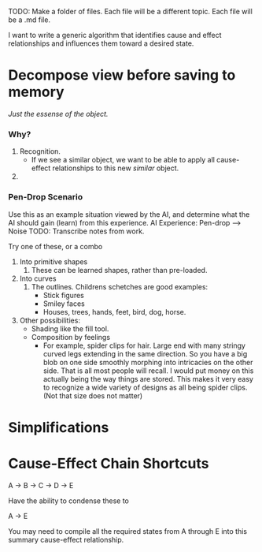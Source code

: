 TODO: Make a folder of files.
Each file will be a different topic.
Each file will be a .md file.


I want to write a generic algorithm that identifies cause and effect relationships and influences them toward a desired state.

Decompose view before saving to memory
======================================

*Just the essense of the object.*

### Why?

1. Recognition. 
	* If we see a similar object, we want to be able to apply all cause-effect relationships to this new *similar* object.
1. 

### Pen-Drop Scenario
Use this as an example situation viewed by the AI, and determine what the AI should gain (learn) from this experience.
AI Experience: Pen-drop --> Noise
TODO: Transcribe notes from work.


Try one of these, or a combo
1. Into primitive shapes
	1. These can be learned shapes, rather than pre-loaded.
1. Into curves
	1. The outlines. Childrens schetches are good examples:
		* Stick figures
		* Smiley faces
		* Houses, trees, hands, feet, bird, dog, horse.
1. Other possibilities:
	* Shading like the fill tool.
	* Composition by feelings
		* For example, spider clips for hair. Large end with many stringy curved legs extending in the same direction.  So you have a big blob on one side smoothly morphing into intricacies on the other side.  That is all most people will recall.  I would put money on this actually being the way things are stored.  This makes it very easy to recognize a wide variety of designs as all being spider clips.  (Not that size does not matter)







Simplifications
===============


Cause-Effect Chain Shortcuts
============================

A -> B -> C -> D -> E

Have the ability to condense these to 

A -> E

You may need to compile all the required states from A through E into this summary cause-effect relationship.
